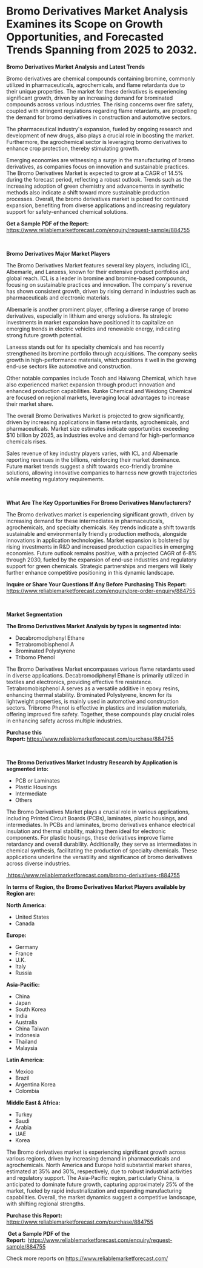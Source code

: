 <p><h1>Bromo Derivatives Market Analysis Examines its Scope on Growth Opportunities, and Forecasted Trends Spanning from 2025 to 2032.</h1></p><p><strong>Bromo Derivatives Market Analysis and Latest Trends</strong></p>
<p><p>Bromo derivatives are chemical compounds containing bromine, commonly utilized in pharmaceuticals, agrochemicals, and flame retardants due to their unique properties. The market for these derivatives is experiencing significant growth, driven by an increasing demand for brominated compounds across various industries. The rising concerns over fire safety, coupled with stringent regulations regarding flame retardants, are propelling the demand for bromo derivatives in construction and automotive sectors. </p><p>The pharmaceutical industry's expansion, fueled by ongoing research and development of new drugs, also plays a crucial role in boosting the market. Furthermore, the agrochemical sector is leveraging bromo derivatives to enhance crop protection, thereby stimulating growth. </p><p>Emerging economies are witnessing a surge in the manufacturing of bromo derivatives, as companies focus on innovation and sustainable practices. The Bromo Derivatives Market is expected to grow at a CAGR of 14.5% during the forecast period, reflecting a robust outlook. Trends such as the increasing adoption of green chemistry and advancements in synthetic methods also indicate a shift toward more sustainable production processes. Overall, the bromo derivatives market is poised for continued expansion, benefiting from diverse applications and increasing regulatory support for safety-enhanced chemical solutions.</p></p>
<p><strong>Get a Sample PDF of the Report:&nbsp;</strong> <a href="https://www.reliablemarketforecast.com/enquiry/request-sample/884755?utm_campaign=2449&utm_medium=2&utm_source=Github&utm_content=ia&utm_term=28022025&utm_id=bromo-derivatives">https://www.reliablemarketforecast.com/enquiry/request-sample/884755</a></p>
<p>&nbsp;</p>
<p><strong>Bromo Derivatives Major Market Players</strong></p>
<p><p>The Bromo Derivatives Market features several key players, including ICL, Albemarle, and Lanxess, known for their extensive product portfolios and global reach. ICL is a leader in bromine and bromine-based compounds, focusing on sustainable practices and innovation. The company's revenue has shown consistent growth, driven by rising demand in industries such as pharmaceuticals and electronic materials.</p><p>Albemarle is another prominent player, offering a diverse range of bromo derivatives, especially in lithium and energy solutions. Its strategic investments in market expansion have positioned it to capitalize on emerging trends in electric vehicles and renewable energy, indicating strong future growth potential.</p><p>Lanxess stands out for its specialty chemicals and has recently strengthened its bromine portfolio through acquisitions. The company seeks growth in high-performance materials, which positions it well in the growing end-use sectors like automotive and construction.</p><p>Other notable companies include Tosoh and Haiwang Chemical, which have also experienced market expansion through product innovation and enhanced production capabilities. Runke Chemical and Weidong Chemical are focused on regional markets, leveraging local advantages to increase their market share.</p><p>The overall Bromo Derivatives Market is projected to grow significantly, driven by increasing applications in flame retardants, agrochemicals, and pharmaceuticals. Market size estimates indicate opportunities exceeding $10 billion by 2025, as industries evolve and demand for high-performance chemicals rises.</p><p>Sales revenue of key industry players varies, with ICL and Albemarle reporting revenues in the billions, reinforcing their market dominance. Future market trends suggest a shift towards eco-friendly bromine solutions, allowing innovative companies to harness new growth trajectories while meeting regulatory requirements.</p></p>
<p>&nbsp;</p>
<p><strong>What Are The Key Opportunities For Bromo Derivatives Manufacturers?</strong></p>
<p><p>The Bromo derivatives market is experiencing significant growth, driven by increasing demand for these intermediates in pharmaceuticals, agrochemicals, and specialty chemicals. Key trends indicate a shift towards sustainable and environmentally friendly production methods, alongside innovations in application technologies. Market expansion is bolstered by rising investments in R&D and increased production capacities in emerging economies. Future outlook remains positive, with a projected CAGR of 6-8% through 2030, fueled by the expansion of end-use industries and regulatory support for green chemicals. Strategic partnerships and mergers will likely further enhance competitive positioning in this dynamic landscape.</p></p>
<p><strong>Inquire or Share Your Questions If Any Before Purchasing This Report:</strong> <a href="https://www.reliablemarketforecast.com/enquiry/pre-order-enquiry/884755?utm_campaign=2449&utm_medium=2&utm_source=Github&utm_content=ia&utm_term=28022025&utm_id=bromo-derivatives">https://www.reliablemarketforecast.com/enquiry/pre-order-enquiry/884755</a></p>
<p>&nbsp;</p>
<p><strong>Market Segmentation</strong></p>
<p><strong>The Bromo Derivatives Market Analysis by types is segmented into:</strong></p>
<p><ul><li>Decabromodiphenyl Ethane</li><li>Tetrabromobisphenol A</li><li>Brominated Polystyrene</li><li>Tribomo Phenol</li></ul></p>
<p><p>The Bromo Derivatives Market encompasses various flame retardants used in diverse applications. Decabromodiphenyl Ethane is primarily utilized in textiles and electronics, providing effective fire resistance. Tetrabromobisphenol A serves as a versatile additive in epoxy resins, enhancing thermal stability. Brominated Polystyrene, known for its lightweight properties, is mainly used in automotive and construction sectors. Tribromo Phenol is effective in plastics and insulation materials, offering improved fire safety. Together, these compounds play crucial roles in enhancing safety across multiple industries.</p></p>
<p><strong>Purchase this Report:&nbsp;</strong><a href="https://www.reliablemarketforecast.com/purchase/884755?utm_campaign=2449&utm_medium=2&utm_source=Github&utm_content=ia&utm_term=28022025&utm_id=bromo-derivatives">https://www.reliablemarketforecast.com/purchase/884755</a></p>
<p>&nbsp;</p>
<p><strong>The Bromo Derivatives Market Industry Research by Application is segmented into:</strong></p>
<p><ul><li>PCB or Laminates</li><li>Plastic Housings</li><li>Intermediate</li><li>Others</li></ul></p>
<p><p>The Bromo Derivatives Market plays a crucial role in various applications, including Printed Circuit Boards (PCBs), laminates, plastic housings, and intermediates. In PCBs and laminates, bromo derivatives enhance electrical insulation and thermal stability, making them ideal for electronic components. For plastic housings, these derivatives improve flame retardancy and overall durability. Additionally, they serve as intermediates in chemical synthesis, facilitating the production of specialty chemicals. These applications underline the versatility and significance of bromo derivatives across diverse industries.</p></p>
<p><a href="https://www.reliablemarketforecast.com/bromo-derivatives-r884755?utm_campaign=2449&utm_medium=2&utm_source=Github&utm_content=ia&utm_term=28022025&utm_id=bromo-derivatives">&nbsp;https://www.reliablemarketforecast.com/bromo-derivatives-r884755</a></p>
<p><strong>In terms of Region, the Bromo Derivatives Market Players available by Region are:</strong></p>
<p>
    <p> <strong> North America: </strong>
        <ul>
            <li>United States</li>
            <li>Canada</li>
        </ul>
        </p> 
    <p> <strong> Europe: </strong>
        <ul>
            <li>Germany</li>
            <li>France</li>
            <li>U.K.</li>
            <li>Italy</li>
            <li>Russia</li>
        </ul>
        </p> 
    <p> <strong> Asia-Pacific: </strong>
        <ul>
            <li>China</li>
            <li>Japan</li>
            <li>South Korea</li>
            <li>India</li>
            <li>Australia</li>
            <li>China Taiwan</li>
            <li>Indonesia</li>
            <li>Thailand</li>
            <li>Malaysia</li>
        </ul>
        </p> 
    <p> <strong> Latin America: </strong>
        <ul>
            <li>Mexico</li>
            <li>Brazil</li>
            <li>Argentina Korea</li>
            <li>Colombia</li>
        </ul>
        </p> 
    <p> <strong> Middle East & Africa: </strong>
        <ul>
            <li>Turkey</li>
            <li>Saudi</li>
            <li>Arabia</li>
            <li>UAE</li>
            <li>Korea</li>
        </ul>
    </p>
    </p>
<p><p>The Bromo derivatives market is experiencing significant growth across various regions, driven by increasing demand in pharmaceuticals and agrochemicals. North America and Europe hold substantial market shares, estimated at 35% and 30%, respectively, due to robust industrial activities and regulatory support. The Asia-Pacific region, particularly China, is anticipated to dominate future growth, capturing approximately 25% of the market, fueled by rapid industrialization and expanding manufacturing capabilities. Overall, the market dynamics suggest a competitive landscape, with shifting regional strengths.</p></p>
<p><strong>Purchase this Report: </strong><a href="https://www.reliablemarketforecast.com/purchase/884755?utm_campaign=2449&utm_medium=2&utm_source=Github&utm_content=ia&utm_term=28022025&utm_id=bromo-derivatives">https://www.reliablemarketforecast.com/purchase/884755</a></p>
<p>&nbsp;<strong>Get a Sample PDF of the Report:&nbsp;&nbsp;</strong><a href="https://www.reliablemarketforecast.com/enquiry/request-sample/884755?utm_campaign=2449&utm_medium=2&utm_source=Github&utm_content=ia&utm_term=28022025&utm_id=bromo-derivatives">https://www.reliablemarketforecast.com/enquiry/request-sample/884755</a></p>
<p><strong></strong></p>
<p>Check more reports on <a href="https://www.reliablemarketforecast.com/?utm_campaign=2449&utm_medium=2&utm_source=Github&utm_content=ia&utm_term=28022025&utm_id=bromo-derivatives">https://www.reliablemarketforecast.com/</a></p>